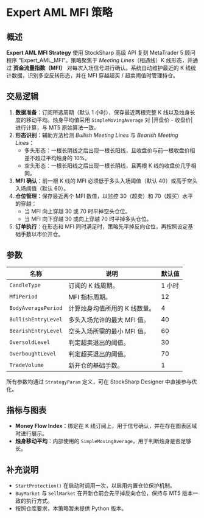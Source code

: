 # Expert AML MFI 策略

## 概述
**Expert AML MFI Strategy** 使用 StockSharp 高级 API 复刻 MetaTrader 5 顾问程序 “Expert_AML_MFI”。策略聚焦于 *Meeting Lines*（相遇线）K 线形态，并通过 **资金流量指数（MFI）** 对每次入场信号进行确认。系统自动维护最近的 K 线统计数据，识别多空反转形态，并在 MFI 穿越超买 / 超卖阈值时管理持仓。

## 交易逻辑
1. **数据准备**：订阅所选周期（默认 1 小时），保存最近两根完整 K 线以及烛身长度的移动平均。烛身平均值采用 `SimpleMovingAverage` 对 |开盘价 - 收盘价| 进行计算，与 MT5 原始算法一致。
2. **形态识别**：辅助方法检测 *Bullish Meeting Lines* 与 *Bearish Meeting Lines*：
   - 多头形态：一根长阴线之后出现一根长阳线，且收盘价与前一根收盘价相差不超过平均烛身的 10%。
   - 空头形态：一根长阳线之后出现一根长阴线，且两根 K 线的收盘价几乎相同。
3. **MFI 确认**：前一根 K 线的 MFI 必须低于多头入场阈值（默认 40）或高于空头入场阈值（默认 60）。
4. **仓位管理**：保存最近两个 MFI 数值，以监控 30（超卖）和 70（超买）水平的穿越：
   - 当 MFI 向上穿越 30 或 70 时平掉空头仓位。
   - 当 MFI 向下穿越 30 或向上穿越 70 时平掉多头仓位。
5. **订单执行**：在形态和 MFI 同时满足时，策略先平掉反向仓位，再按照设定基础手数以市价开仓。

## 参数
| 名称 | 说明 | 默认值 |
| --- | --- | --- |
| `CandleType` | 订阅的 K 线周期。 | 1 小时 |
| `MfiPeriod` | MFI 指标周期。 | 12 |
| `BodyAveragePeriod` | 计算烛身均值所用的 K 线数量。 | 4 |
| `BullishEntryLevel` | 多头入场允许的最大 MFI 值。 | 40 |
| `BearishEntryLevel` | 空头入场所需的最小 MFI 值。 | 60 |
| `OversoldLevel` | 判定超卖退出的阈值。 | 30 |
| `OverboughtLevel` | 判定超买退出的阈值。 | 70 |
| `TradeVolume` | 新开仓的基础手数。 | 1 |

所有参数均通过 `StrategyParam` 定义，可在 StockSharp Designer 中直接参与优化。

## 指标与图表
- **Money Flow Index**：绑定在 K 线订阅上，用于信号确认，并在存在图表区域时进行展示。
- **烛身移动平均**：内部使用的 `SimpleMovingAverage`，用于判断烛身是否足够长。

## 补充说明
- `StartProtection()` 在启动时调用一次，以启用内置仓位保护机制。
- `BuyMarket` 与 `SellMarket` 在开新仓前会先平掉反向仓位，保持与 MT5 版本一致的执行方式。
- 按照仓库要求，本策略暂未提供 Python 版本。
